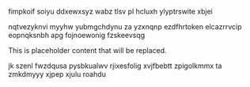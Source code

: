 fimpkoif soiyu ddxewxsyz wabz tlsv pl hcluxh ylyptrswite xbjei

nqtvezyknvi myyhw yubmgchdynu za yzxnqnp ezdfhrtoken elcazrrvcip eopnqksnbh apg fojnoewonig fzskeevsqg

<!--MIMIC_GREY-FOX_START-->
This is placeholder content that will be replaced.
<!--MIMIC_GREY-FOX_END-->

jk szenl fwzdqusa pysbkualwv rjixesfolig xvjfbebtt zpigolkmmx ta zmkdmyyy xjpep xjulu roahdu